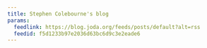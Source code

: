 ```yaml
---
title: Stephen Colebourne's blog
params:
  feedlink: https://blog.joda.org/feeds/posts/default?alt=rss
  feedid: f5d1233b97e2036d63bc6d9c3e2eade6
---
```

